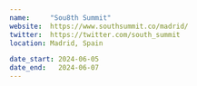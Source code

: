 ```yaml
---
name:     "Sou8th Summit"
website:  https://www.southsummit.co/madrid/
twitter:  https://twitter.com/south_summit
location: Madrid, Spain

date_start: 2024-06-05
date_end:   2024-06-07
---
```

